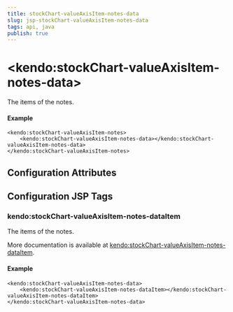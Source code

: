 ```yaml
---
title: stockChart-valueAxisItem-notes-data
slug: jsp-stockChart-valueAxisItem-notes-data
tags: api, java
publish: true
---
```


# \<kendo:stockChart-valueAxisItem-notes-data\>

The items of the notes.

#### Example
    <kendo:stockChart-valueAxisItem-notes>
        <kendo:stockChart-valueAxisItem-notes-data></kendo:stockChart-valueAxisItem-notes-data>
    </kendo:stockChart-valueAxisItem-notes>

## Configuration Attributes


##  Configuration JSP Tags

### kendo:stockChart-valueAxisItem-notes-dataItem

The items of the notes.

More documentation is available at [kendo:stockChart-valueAxisItem-notes-dataItem](/kendo-ui/api/wrappers/jsp/stockchart/valueaxisitem-notes-dataitem).

#### Example

    <kendo:stockChart-valueAxisItem-notes-data>
        <kendo:stockChart-valueAxisItem-notes-dataItem></kendo:stockChart-valueAxisItem-notes-dataItem>
    </kendo:stockChart-valueAxisItem-notes-data>

